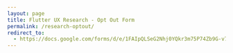 ```yaml
---
layout: page
title: Flutter UX Research - Opt Out Form
permalink: /research-optout/
redirect_to:
  - https://docs.google.com/forms/d/e/1FAIpQLSeG2Nhj0YQkr3m75P74Zb9G-v7zgNhAE9arCyig-a5B1A8uDw/viewform?usp=sf_link
---
```



